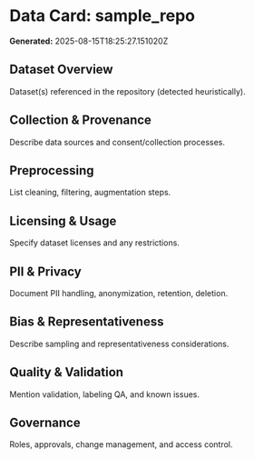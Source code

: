 # Data Card: sample_repo

**Generated:** 2025-08-15T18:25:27.151020Z

## Dataset Overview
Dataset(s) referenced in the repository (detected heuristically).

## Collection & Provenance
Describe data sources and consent/collection processes.

## Preprocessing
List cleaning, filtering, augmentation steps.

## Licensing & Usage
Specify dataset licenses and any restrictions.

## PII & Privacy
Document PII handling, anonymization, retention, deletion.

## Bias & Representativeness
Describe sampling and representativeness considerations.

## Quality & Validation
Mention validation, labeling QA, and known issues.

## Governance
Roles, approvals, change management, and access control.
